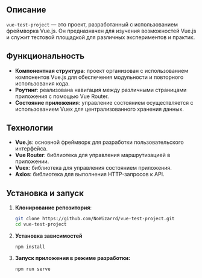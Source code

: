 ## Описание

`vue-test-project` — это проект, разработанный с использованием фреймворка Vue.js. Он предназначен для изучения возможностей Vue.js и служит тестовой площадкой для различных экспериментов и практик.

## Функциональность

- **Компонентная структура**: проект организован с использованием компонентов Vue.js для обеспечения модульности и повторного использования кода.
- **Роутинг**: реализована навигация между различными страницами приложения с помощью Vue Router.
- **Состояние приложения**: управление состоянием осуществляется с использованием Vuex для централизованного хранения данных.

## Технологии

- **Vue.js**: основной фреймворк для разработки пользовательского интерфейса.
- **Vue Router**: библиотека для управления маршрутизацией в приложении.
- **Vuex**: библиотека для управления состоянием приложения.
- **Axios**: библиотека для выполнения HTTP-запросов к API.

## Установка и запуск

1. **Клонирование репозитория**:

   ```bash
   git clone https://github.com/NoWizarrd/vue-test-project.git
   cd vue-test-project
   ```
2. **Установка зависимостей**   
    ```
    npm install
    ```

3. **Запуск приложения в режиме разработки:**
    ```
    npm run serve
    ```
